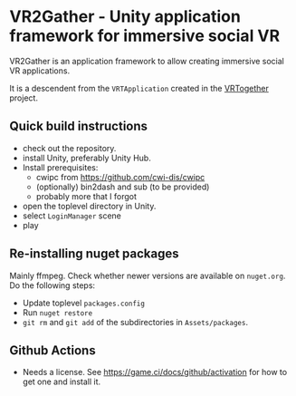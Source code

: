 # VR2Gather - Unity application framework for immersive social VR

VR2Gather is an application framework to allow creating immersive social VR applications.

It is a descendent from the `VRTApplication` created in the [VRTogether](https://vrtogether.eu) project.

## Quick build instructions

- check out the repository.
- install Unity, preferably Unity Hub.
- Install prerequisites:
	- cwipc from <https://github.com/cwi-dis/cwipc>
	- (optionally) bin2dash and sub (to be provided)
	- probably more that I forgot
- open the toplevel directory in Unity.
- select `LoginManager` scene
- play

## Re-installing nuget packages

Mainly ffmpeg. Check whether newer versions are available on `nuget.org`. Do the following steps:

- Update toplevel `packages.config`
- Run `nuget restore`
- `git rm` and `git add` of the subdirectories in `Assets/packages`.

## Github Actions

- Needs a license. See <https://game.ci/docs/github/activation> for how to get one and install it.
